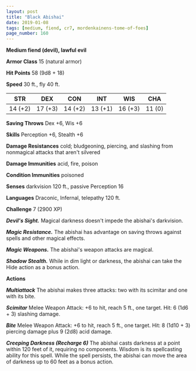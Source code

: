 ```yaml
---
layout: post
title: "Black Abishai"
date: 2019-01-08
tags: [medium, fiend, cr7, mordenkainens-tome-of-foes]
page_number: 160
---
```


**Medium fiend (devil), lawful evil**

**Armor Class** 15 (natural armor)

**Hit Points** 58  (9d8 + 18)

**Speed** 30 ft., fly 40 ft.

|   STR   |   DEX   |   CON   |   INT   |   WIS   |   CHA   |
|:-------:|:-------:|:-------:|:-------:|:-------:|:-------:|
| 14 (+2) | 17 (+3) | 14 (+2) | 13 (+1) | 16 (+3) | 11 (0) |

**Saving Throws** Dex +6, Wis +6

**Skills** Perception +6, Stealth +6

**Damage Resistances** cold; bludgeoning, piercing, and slashing from nonmagical attacks that aren't silvered

**Damage Immunities** acid, fire, poison

**Condition Immunities** poisoned

**Senses** darkvision 120 ft., passive Perception 16

**Languages** Draconic, Infernal, telepathy 120 ft.

**Challenge** 7 (2900 XP)

***Devil's Sight.*** Magical darkness doesn't impede the abishai's darkvision.

***Magic Resistance.*** The abishai has advantage on saving throws against spells and other magical effects.

***Magic Weapons.*** The abishai's weapon attacks are magical.

***Shadow Stealth.*** While in dim light or darkness, the abishai can take the Hide action as a bonus action.

**Actions**

***Multiattack*** The abishai makes three attacks: two with its scimitar and one with its bite.

***Scimitar*** Melee Weapon Attack: +6 to hit, reach 5 ft., one target. Hit: 6 (1d6 + 3) slashing damage.

***Bite*** Melee Weapon Attack: +6 to hit, reach 5 ft., one target. Hit: 8 (1d10 + 3) piercing damage plus 9 (2d8) acid damage.

***Creeping Darkness (Recharge 6)*** The abishai casts darkness at a point within 120 feet of it, requiring no components. Wisdom is its spellcasting ability for this spell. While the spell persists, the abishai can move the area of darkness up to 60 feet as a bonus action.